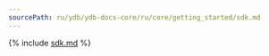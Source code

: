 ```yaml
---
sourcePath: ru/ydb/ydb-docs-core/ru/core/getting_started/sdk.md
---
```

{% include [sdk.md](_includes/sdk.md) %}

